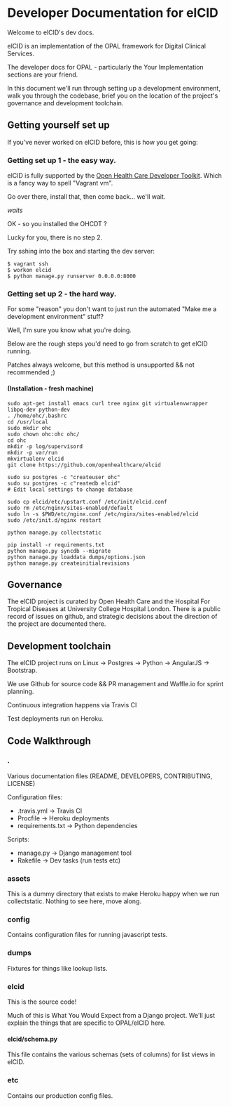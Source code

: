 # Developer Documentation for elCID

Welcome to elCID's dev docs. 

elCID is an implementation of the OPAL framework for Digital Clinical Services. 

The developer docs for OPAL - particularly the Your Implementation sections are your friend.

In this document we'll run through setting up a development environment, walk you through the codebase, brief you on the location of the project's governance and development toolchain.

## Getting yourself set up

If you've never worked on elCID before, this is how you get going:

### Getting set up 1 - the easy way.

elCID is fully supported by the [Open Health Care Developer Toolkit](https://github.com/openhealthcare/developer). 
Which is a fancy way to spell "Vagrant vm". 

Go over there, install that, then come back... we'll wait. 

*waits*

OK - so you installed the OHCDT ? 

Lucky for you, there is no step 2. 

Try sshing into the box and starting the dev server: 

    $ vagrant ssh
    $ workon elcid
    $ python manage.py runserver 0.0.0.0:8000

### Getting set up 2 - the hard way.

For some "reason" you don't want to just run the automated "Make me a development environment" stuff? 

Well, I'm sure you know what you're doing. 

Below are the rough steps you'd need to go from scratch to get elCID running. 

Patches always welcome, but this method is unsupported && not recommended ;) 

#### (Installation - fresh machine)

    sudo apt-get install emacs curl tree nginx git virtualenvwrapper libpq-dev python-dev
    . /home/ohc/.bashrc
    cd /usr/local
    sudo mkdir ohc
    sudo chown ohc:ohc ohc/
    cd ohc
    mkdir -p log/supervisord
    mkdir -p var/run
    mkvirtualenv elcid
    git clone https://github.com/openhealthcare/elcid
    
    sudo su postgres -c "createuser ohc"
    sudo su postgres -c c"reatedb elcid"
    # Edit local settings to change database
    
    sudo cp elcid/etc/upstart.conf /etc/init/elcid.conf
    sudo rm /etc/nginx/sites-enabled/default
    sudo ln -s $PWD/etc/nginx.conf /etc/nginx/sites-enabled/elcid
    sudo /etc/init.d/nginx restart
    
    python manage.py collectstatic

    pip install -r requirements.txt
    python manage.py syncdb --migrate
    python manage.py loaddata dumps/options.json
    python manage.py createinitialrevisions


## Governance

The elCID project is curated by Open Health Care and the Hospital For Tropical Diseases at University College Hospital London. There is a public record of issues on github, and strategic decisions about the direction of the project are documented there. 

## Development toolchain

The elCID project runs on Linux -> Postgres -> Python -> AngularJS -> Bootstrap. 

We use Github for source code && PR management and Waffle.io for sprint planning.

Continuous integration happens via Travis CI

Test deployments run on Heroku.

## Code Walkthrough

### .

Various documentation files (README, DEVELOPERS, CONTRIBUTING, LICENSE)

Configuration files: 

* .travis.yml -> Travis CI
* Procfile -> Heroku deployments
* requirements.txt -> Python dependencies

Scripts: 

* manage.py -> Django management tool
* Rakefile -> Dev tasks (run tests etc) 

### assets

This is a dummy directory that exists to make Heroku happy when we run collectstatic. Nothing to see here, move along.

### config

Contains configuration files for running javascript tests.

### dumps

Fixtures for things like lookup lists.

### elcid

This is the source code!

Much of this is What You Would Expect from a Django project. We'll just explain the things that are specific to OPAL/elCID here.

#### elcid/schema.py

This file contains the various schemas (sets of columns) for list views in elCID. 


### etc

Contains our production config files.
